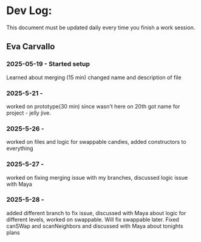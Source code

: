 # Dev Log:

This document must be updated daily every time you finish a work session.

## Eva Carvallo

### 2025-05-19 - Started setup
Learned about merging (15 min)
changed name and description of file

### 2025-5-21 -
worked on prototype(30 min) since wasn't here on 20th
got name for project - jelly jive.

### 2025-5-26 -
worked on files and logic for swappable candies, added constructors to everything

### 2025-5-27 -
worked on fixing merging issue with my branches, discussed logic issue with Maya

### 2025-5-28 -
added different branch to fix issue, discussed with Maya about logic for different levels, worked on swappable. Will fix swappable later.
Fixed canSWap and scanNeighbors and discussed with Maya about tonights plans

